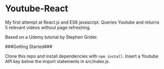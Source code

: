 # Youtube-React

My first attempt at React.js and ES6 javascript. Queries Youtube and returns 5 relevant videos without page refreshing.

Based on a Udemy tutorial by Stephen Grider.

###Getting Started###

Clone this repo and install dependencies with ````npm install````. Insert a Youtube API key below the import statements in src/index.js.
